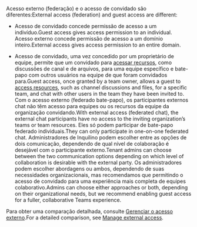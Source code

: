 <span data-ttu-id="c34ba-101">Acesso externo (federação) e o acesso de convidado são diferentes:</span><span class="sxs-lookup"><span data-stu-id="c34ba-101">External access (federation) and guest access are different:</span></span>

- <span data-ttu-id="c34ba-102">Acesso de convidado concede permissão de acesso a um indivíduo.</span><span class="sxs-lookup"><span data-stu-id="c34ba-102">Guest access gives access permission to an individual.</span></span> <span data-ttu-id="c34ba-103">Acesso externo concede permissão de acesso a um domínio inteiro.</span><span class="sxs-lookup"><span data-stu-id="c34ba-103">External access gives access permission to an entire domain.</span></span>

- <span data-ttu-id="c34ba-104">Acesso de convidado, uma vez concedido por um proprietário de equipe, permite que um convidado para [acessar recursos](../guest-experience.md), como discussões de canal e de arquivos, para uma equipe específico e bate-papo com outros usuários na equipe de que foram convidados para.</span><span class="sxs-lookup"><span data-stu-id="c34ba-104">Guest access, once granted by a team owner, allows a guest to [access resources](../guest-experience.md), such as channel discussions and files, for a specific team, and chat with other users in the team they have been invited to.</span></span> <span data-ttu-id="c34ba-105">Com o acesso externo (federado bate-papo), os participantes externos chat não têm acesso para equipes ou os recursos da equipe da organização convidando.</span><span class="sxs-lookup"><span data-stu-id="c34ba-105">With external access (federated chat), the external chat participants have no access to the inviting organization’s teams or team resources.</span></span> <span data-ttu-id="c34ba-106">Eles só podem participar de bate-papo federado individuais.</span><span class="sxs-lookup"><span data-stu-id="c34ba-106">They can only participate in one-on-one federated chat.</span></span> <span data-ttu-id="c34ba-107">Administradores de Inquilino podem escolher entre as opções de dois comunicação, dependendo de qual nível de colaboração é desejável com o participante externo.</span><span class="sxs-lookup"><span data-stu-id="c34ba-107">Tenant admins can choose between the two communication options depending on which level of collaboration is desirable with the external party.</span></span> <span data-ttu-id="c34ba-108">Os administradores podem escolher abordagens ou ambos, dependendo de suas necessidades organizacionais, mas recomendamos que permitindo o acesso de convidado para uma experiência mais completa de equipes colaborativo.</span><span class="sxs-lookup"><span data-stu-id="c34ba-108">Admins can choose either approaches or both, depending on their organizational needs, but we recommend enabling guest access for a fuller, collaborative Teams experience.</span></span> 

<span data-ttu-id="c34ba-109">Para obter uma comparação detalhada, consulte [Gerenciar o acesso externo](../manage-external-access.md).</span><span class="sxs-lookup"><span data-stu-id="c34ba-109">For a detailed comparison, see [Manage external access](../manage-external-access.md).</span></span>
